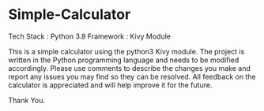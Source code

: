 # Simple-Calculator

Tech Stack : Python 3.8 
Framework  : Kivy Module

This is a simple calculator using the python3 Kivy module. The project is written in the Python programming language and needs to be modified accordingly. Please use comments to describe the changes you make and report any issues you may find so they can be resolved. All feedback on the calculator is appreciated and will help improve it for the future.

Thank You.
